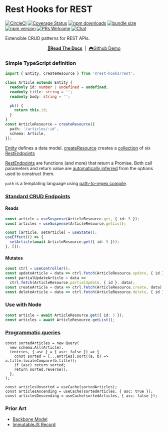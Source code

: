 # Rest Hooks for REST

[![CircleCI](https://circleci.com/gh/coinbase/rest-hooks/tree/master.svg?style=shield)](https://circleci.com/gh/coinbase/rest-hooks)
[![Coverage Status](https://img.shields.io/codecov/c/gh/coinbase/rest-hooks/master.svg?style=flat-square)](https://app.codecov.io/gh/coinbase/rest-hooks?branch=master)
[![npm downloads](https://img.shields.io/npm/dm/@rest-hooks/rest.svg?style=flat-square)](https://www.npmjs.com/package/@rest-hooks/rest)
[![bundle size](https://img.shields.io/bundlephobia/minzip/@rest-hooks/rest?style=flat-square)](https://bundlephobia.com/result?p=@rest-hooks/rest)
[![npm version](https://img.shields.io/npm/v/@rest-hooks/rest.svg?style=flat-square)](https://www.npmjs.com/package/@rest-hooks/rest)
[![PRs Welcome](https://img.shields.io/badge/PRs-welcome-brightgreen.svg?style=flat-square)](http://makeapullrequest.com)
[![Chat](https://img.shields.io/discord/768254430381735967.svg?style=flat-square&colorB=758ED3)](https://discord.gg/35nb8Mz)

Extensible CRUD patterns for REST APIs.

<div align="center">

**[📖Read The Docs](https://resthooks.io/rest)** &nbsp;|&nbsp; [🎮Github Demo](https://stackblitz.com/github/coinbase/rest-hooks/tree/master/examples/github-app?file=src%2Fresources%2FIssue.tsx)

</div>

### Simple TypeScript definition

```typescript
import { Entity, createResource } from '@rest-hooks/rest';

class Article extends Entity {
  readonly id: number | undefined = undefined;
  readonly title: string = '';
  readonly body: string = '';

  pk() {
    return this.id;
  }
}
const ArticleResource = createResource({
  path: '/articles/:id',
  schema: Article,
});
```

[Entity](https://resthooks.io/rest/api/Entity) defines a data model.
[createResource](https://resthooks.io/rest/api/createResource) creates a [collection](https://resthooks.io/rest/api/createResource#members)
of six [RestEndpoints](https://resthooks.io/rest/api/RestEndpoint)

[RestEndpoints](https://resthooks.io/rest/api/RestEndpoint) are functions (and more) that return a Promise.
Both call parameters and return value are [automatically inferred](https://resthooks.io/rest/api/RestEndpoint#typing) from
the options used to construct them.

`path` is a templating language using [path-to-regex compile](https://github.com/pillarjs/path-to-regexp#compile-reverse-path-to-regexp).

### [Standard CRUD Endpoints](https://resthooks.io/rest/api/createResource#members)

#### Reads

```typescript
const article = useSuspense(ArticleResource.get, { id: 5 });
const articles = useSuspense(ArticleResource.getList);
```

```typescript
const [article, setArticle] = useState();
useEffect(() => {
  setArticle(await ArticleResource.get({ id: 5 }));
}, []);
```

#### Mutates

```typescript
const ctrl = useController();
const updateArticle = data => ctrl.fetch(ArticleResource.update, { id }, data);
const partialUpdateArticle = data =>
  ctrl.fetch(ArticleResource.partialUpdate, { id }, data);
const createArticle = data => ctrl.fetch(ArticleResource.create, data);
const deleteArticle = data => ctrl.fetch(ArticleResource.delete, { id });
```

### Use with Node

```typescript
const article = await ArticleResource.get({ id: 5 });
const articles = await ArticleResource.getList();
```

### [Programmatic queries](https://resthooks.io/rest/api/Query)

```tsx
const sortedArticles = new Query(
  new schema.All(Article),
  (entries, { asc } = { asc: false }) => {
    const sorted = [...entries].sort((a, b) => a.title.localeCompare(b.title));
    if (asc) return sorted;
    return sorted.reverse();
  },
);

const articlesUnsorted = useCache(sortedArticles);
const articlesAscending = useCache(sortedArticles, { asc: true });
const articlesDescending = useCache(sortedArticles, { asc: false });
```

### Prior Art

- [Backbone Model](https://backbonejs.org/#Model)
- [ImmutableJS Record](https://immutable-js.github.io/immutable-js/docs/#/Record)
